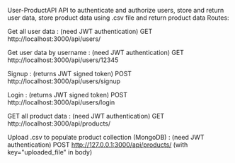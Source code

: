 User-ProductAPI
API to authenticate and authorize users, store and return user data, store product data using .csv file and return product data
Routes:

Get all user data : (need JWT authentication)
GET http://localhost:3000/api/users/

Get user data by username : (need JWT authentication)
GET http://localhost:3000/api/users/12345

Signup : (returns JWT signed token)
POST http://localhost:3000/api/users/signup

Login : (returns JWT signed token)
POST http://localhost:3000/api/users/login

GET all product data : (need JWT authentication)
GET http://localhost:3000/api/products/

Upload .csv to populate product collection (MongoDB) : (need JWT authentication)
POST http://127.0.0.1:3000/api/products/
(with key="uploaded_file" in body)

